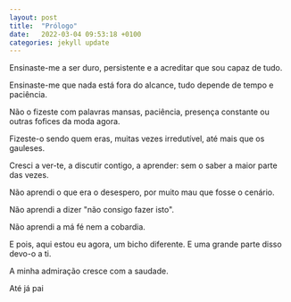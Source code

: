 ```yaml
---
layout: post
title:  "Prólogo"
date:   2022-03-04 09:53:18 +0100
categories: jekyll update
---
```

Ensinaste-me a ser duro, persistente e a acreditar que sou capaz de tudo. 

Ensinaste-me que nada está fora do alcance, tudo depende de tempo e paciência.

Não o fizeste com palavras mansas, paciência, presença constante ou outras fofices da moda agora. 

Fizeste-o sendo quem eras, muitas vezes irredutível, até mais que os gauleses.

Cresci a ver-te, a discutir contigo, a aprender: sem o saber a maior parte das vezes.

Não aprendi o que era o desespero, por muito mau que fosse o cenário.

Não aprendi a dizer "não consigo fazer isto".

Não aprendi a má fé nem a cobardia.

E pois, aqui estou eu agora, um bicho diferente. E uma grande parte disso devo-o a ti.

A minha admiração cresce com a saudade.

Até já pai
